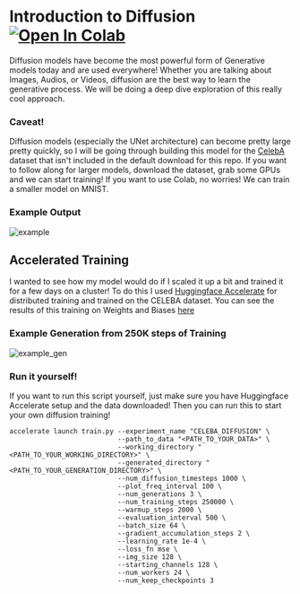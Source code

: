 # Introduction to Diffusion &nbsp; [![Open In Colab](https://colab.research.google.com/assets/colab-badge.svg)](https://drive.google.com/file/d/1I8IDHNMURVHgd9hlBEi7cfprGNEbp16J/view?usp=sharing)

Diffusion models have become the most powerful form of Generative models today and are used everywhere! Whether you are talking about Images, Audios, or Videos, diffusion are the best way to learn the generative process. We will be doing a deep dive exploration of this really cool approach. 

### Caveat!
Diffusion models (especially the UNet architecture) can become pretty large pretty quickly, so I will be going through building this model for the [CelebA](https://www.kaggle.com/datasets/jessicali9530/celeba-dataset) dataset that isn't included in the default download for this repo. If you want to follow along for larger models, download the dataset, grab some GPUs and we can start training! If you want to use Colab, no worries! We can train a smaller model on MNIST. 

### Example Output ###
![example](https://raw.githubusercontent.com/priyammaz/PyTorch-Adventures/main/PyTorch%20for%20Generation/Diffusion/Intro%20to%20Diffusion/generated/124000.png)

## Accelerated Training
I wanted to see how my model would do if I scaled it up a bit and trained it for a few days on a cluster! To do this I used [Huggingface Accelerate](https://huggingface.co/docs/accelerate/en/index) for distributed training and trained on the CELEBA dataset. You can see the results of this training on Weights and Biases [here](https://api.wandb.ai/links/exploratorydataadventure/ndtdvrf1)

### Example Generation from 250K steps of Training
![example_gen](https://raw.githubusercontent.com/priyammaz/PyTorch-Adventures/main/src/visuals/celeba_diffusion.png)

### Run it yourself!

If you want to run this script yourself, just make sure you have Huggingface Accelerate setup and the data downloaded! Then you can run this to start your own diffusion training!

```
accelerate launch train.py --experiment_name "CELEBA_DIFFUSION" \
                           --path_to_data "<PATH_TO_YOUR_DATA>" \
                           --working_directory "<PATH_TO_YOUR_WORKING_DIRECTORY>" \
                           --generated_directory "<PATH_TO_YOUR_GENERATION_DIRECTORY>" \
                           --num_diffusion_timesteps 1000 \
                           --plot_freq_interval 100 \
                           --num_generations 3 \
                           --num_training_steps 250000 \
                           --warmup_steps 2000 \
                           --evaluation_interval 500 \
                           --batch_size 64 \
                           --gradient_accumulation_steps 2 \
                           --learning_rate 1e-4 \
                           --loss_fn mse \
                           --img_size 128 \
                           --starting_channels 128 \
                           --num_workers 24 \
                           --num_keep_checkpoints 3

```

